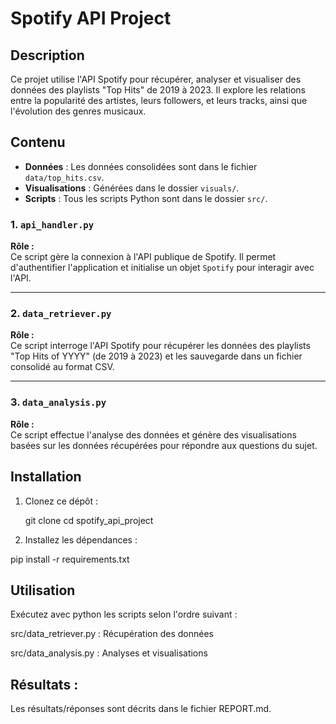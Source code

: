 # Spotify API Project

## Description
Ce projet utilise l'API Spotify pour récupérer, analyser et visualiser des données des playlists "Top Hits" de 2019 à 2023. Il explore les relations entre la popularité des artistes, leurs followers, et leurs tracks, ainsi que l'évolution des genres musicaux.

## Contenu
- **Données** : Les données consolidées sont dans le fichier `data/top_hits.csv`.
- **Visualisations** : Générées dans le dossier `visuals/`.
- **Scripts** : Tous les scripts Python sont dans le dossier `src/`.
### **1. `api_handler.py`**
**Rôle :**  
Ce script gère la connexion à l'API publique de Spotify. Il permet d'authentifier l'application et initialise un objet `Spotify` pour interagir avec l'API.

---

### **2. `data_retriever.py`**
**Rôle :**  
Ce script interroge l'API Spotify pour récupérer les données des playlists "Top Hits of YYYY" (de 2019 à 2023) et les sauvegarde dans un fichier consolidé au format CSV.

---

### **3. `data_analysis.py`**
**Rôle :**  
Ce script effectue l'analyse des données et génère des visualisations basées sur les données récupérées pour répondre aux questions du sujet.


## Installation
1. Clonez ce dépôt :

   git clone <URL>
   cd spotify_api_project

2. Installez les dépendances : 
  
  pip install -r requirements.txt


## Utilisation 

Exécutez avec python les scripts selon l'ordre suivant :

src/data_retriever.py : Récupération des données

src/data_analysis.py : Analyses et visualisations 

## Résultats : 
Les résultats/réponses sont décrits dans le fichier REPORT.md.